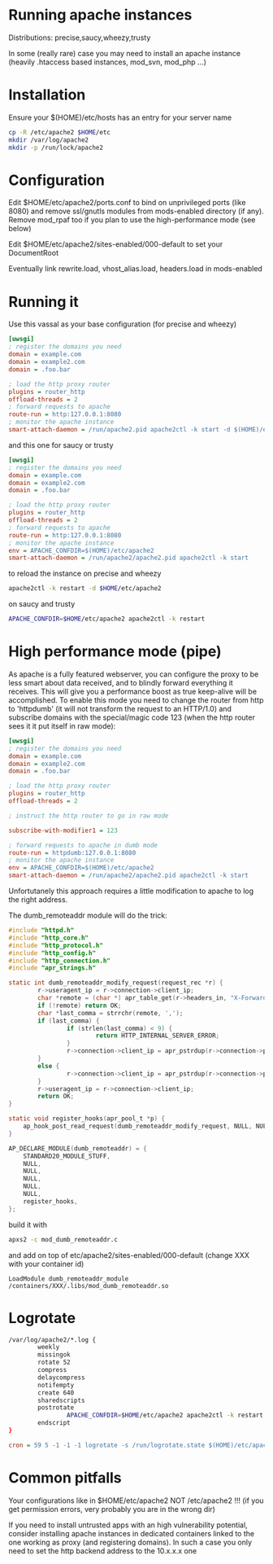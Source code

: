 Running apache instances
========================

Distributions: precise,saucy,wheezy,trusty

In some (really rare) case you may need to install an apache instance (heavily .htaccess based instances, mod_svn, mod_php ...)

Installation
============

Ensure your $(HOME)/etc/hosts has an entry for your server name

```sh
cp -R /etc/apache2 $HOME/etc
mkdir /var/log/apache2
mkdir -p /run/lock/apache2
```

Configuration
=============

Edit $HOME/etc/apache2/ports.conf to bind on unprivileged ports (like 8080) and remove ssl/gnutls modules from mods-enabled directory (if any). Remove mod_rpaf too if you plan to use the high-performance mode (see below)

Edit $HOME/etc/apache2/sites-enabled/000-default to set your DocumentRoot

Eventually link rewrite.load, vhost_alias.load, headers.load in mods-enabled

Running it
==========

Use this vassal as your base configuration (for precise and wheezy)

```ini
[uwsgi]
; register the domains you need
domain = example.com
domain = example2.com
domain = .foo.bar

; load the http proxy router
plugins = router_http
offload-threads = 2
; forward requests to apache
route-run = http:127.0.0.1:8080
; monitor the apache instance
smart-attach-daemon = /run/apache2.pid apache2ctl -k start -d $(HOME)/etc/apache2
```

and this one for saucy or trusty

```ini
[uwsgi]
; register the domains you need
domain = example.com
domain = example2.com
domain = .foo.bar

; load the http proxy router
plugins = router_http
offload-threads = 2
; forward requests to apache
route-run = http:127.0.0.1:8080
; monitor the apache instance
env = APACHE_CONFDIR=$(HOME)/etc/apache2
smart-attach-daemon = /run/apache2/apache2.pid apache2ctl -k start
```

to reload the instance on precise and wheezy

```sh
apache2ctl -k restart -d $HOME/etc/apache2
```

on saucy and trusty

```sh
APACHE_CONFDIR=$HOME/etc/apache2 apache2ctl -k restart
```

High performance mode (pipe)
============================

As apache is a fully featured webserver, you can configure the proxy to be less smart about data received, and to
blindly forward everything it receives. This will give you a performance boost as true keep-alive will be accomplished. To enable this mode you need to change the router from http to 'httpdumb' (it will not transform the request to an HTTP/1.0) and subscribe domains with the special/magic code 123 (when the http router sees it it put itself in raw mode):

```ini
[uwsgi]
; register the domains you need
domain = example.com
domain = example2.com
domain = .foo.bar

; load the http proxy router
plugins = router_http
offload-threads = 2

; instruct the http router to go in raw mode

subscribe-with-modifier1 = 123

; forward requests to apache in dumb mode
route-run = httpdumb:127.0.0.1:8080
; monitor the apache instance
env = APACHE_CONFDIR=$(HOME)/etc/apache2
smart-attach-daemon = /run/apache2/apache2.pid apache2ctl -k start
```

Unfortutanely this approach requires a little modification to apache to log the right address.

The dumb_remoteaddr module will do the trick:

```c
#include "httpd.h"
#include "http_core.h"
#include "http_protocol.h"
#include "http_config.h"
#include "http_connection.h"
#include "apr_strings.h"

static int dumb_remoteaddr_modify_request(request_rec *r) {
        r->useragent_ip = r->connection->client_ip;
        char *remote = (char *) apr_table_get(r->headers_in, "X-Forwarded-For");
        if (!remote) return OK;
        char *last_comma = strrchr(remote, ',');
        if (last_comma) {
                if (strlen(last_comma) < 9) {
                        return HTTP_INTERNAL_SERVER_ERROR;
                }
                r->connection->client_ip = apr_pstrdup(r->connection->pool, last_comma+2);
        }
        else {
                r->connection->client_ip = apr_pstrdup(r->connection->pool, remote);
        }
        r->useragent_ip = r->connection->client_ip;
        return OK;
}

static void register_hooks(apr_pool_t *p) {
    ap_hook_post_read_request(dumb_remoteaddr_modify_request, NULL, NULL, APR_HOOK_FIRST);
}

AP_DECLARE_MODULE(dumb_remoteaddr) = {
    STANDARD20_MODULE_STUFF,
    NULL,
    NULL,
    NULL,
    NULL,
    NULL,
    register_hooks,
};
```

build it with 

```sh
apxs2 -c mod_dumb_remoteaddr.c
```

and add on top of etc/apache2/sites-enabled/000-default (change XXX with your container id)

```
LoadModule dumb_remoteaddr_module /containers/XXX/.libs/mod_dumb_remoteaddr.so
```

Logrotate
=========

```sh
/var/log/apache2/*.log {
        weekly
        missingok
        rotate 52
        compress
        delaycompress
        notifempty
        create 640
        sharedscripts
        postrotate
                APACHE_CONFDIR=$HOME/etc/apache2 apache2ctl -k restart
        endscript
}
```

```ini
cron = 59 5 -1 -1 -1 logrotate -s /run/logrotate.state $(HOME)/etc/apache2.logrotate.conf
```

Common pitfalls
===============

Your configurations like in $HOME/etc/apache2 NOT /etc/apache2 !!! (if you get permission errors, very probably you are in the wrong dir)

If you need to install untrusted apps with an high vulnerability potential, consider installing apache instances in dedicated containers linked to the one working as proxy (and registering domains). In such a case you only need to set the http backend address to the 10.x.x.x one
